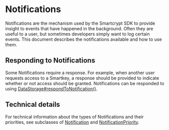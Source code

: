 # Notifications

Notifications are the mechanism used by the Smartcrypt SDK to provide insight to events that have happened in the background. Often they are useful to a user, but sometimes developers simply want to log certain events. This document describes the notifications available and how to use them.

## Responding to Notifications
Some Notifications require a response. For example, when another user requests access to a Smartkey, a response should be provided to indicate whether or not access should be granted. Notifications can be responded to using [DataStorage#respondToNotification()][respondToNotification].

## Technical details
For technical information about the types of Notifications and their priorities, see subclasses of [Notification] and [NotificationPriority].

[respondToNotification]: /api/com/pkware/smartcrypt/keymanagement/DataStorage.html#respondToNotification-com.pkware.smartcrypt.metaclient.Notification-java.lang.String-
[Notification]: /api/com/pkware/smartcrypt/metaclient/Notification.html
[NotificationPriority]: /api/com/pkware/smartcrypt/metaclient/NotificationPriority.html